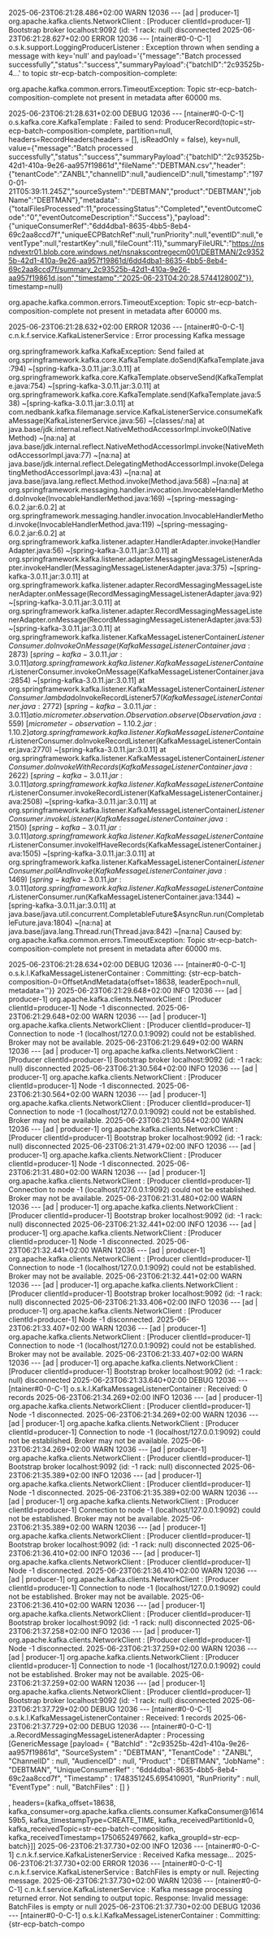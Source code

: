 2025-06-23T06:21:28.486+02:00  WARN 12036 --- [ad | producer-1] org.apache.kafka.clients.NetworkClient   : [Producer clientId=producer-1] Bootstrap broker localhost:9092 (id: -1 rack: null) disconnected
2025-06-23T06:21:28.627+02:00 ERROR 12036 --- [ntainer#0-0-C-1] o.s.k.support.LoggingProducerListener    : Exception thrown when sending a message with key='null' and payload='{"message":"Batch processed successfully","status":"success","summaryPayload":{"batchID":"2c93525b-4...' to topic str-ecp-batch-composition-complete:

org.apache.kafka.common.errors.TimeoutException: Topic str-ecp-batch-composition-complete not present in metadata after 60000 ms.

2025-06-23T06:21:28.631+02:00 DEBUG 12036 --- [ntainer#0-0-C-1] o.s.kafka.core.KafkaTemplate             : Failed to send: ProducerRecord(topic=str-ecp-batch-composition-complete, partition=null, headers=RecordHeaders(headers = [], isReadOnly = false), key=null, value={"message":"Batch processed successfully","status":"success","summaryPayload":{"batchID":"2c93525b-42d1-410a-9e26-aa957f19861d","fileName":"DEBTMAN.csv","header":{"tenantCode":"ZANBL","channelID":null,"audienceID":null,"timestamp":"1970-01-21T05:39:11.245Z","sourceSystem":"DEBTMAN","product":"DEBTMAN","jobName":"DEBTMAN"},"metadata":{"totalFilesProcessed":11,"processingStatus":"Completed","eventOutcomeCode":"0","eventOutcomeDescription":"Success"},"payload":{"uniqueConsumerRef":"6dd4dba1-8635-4bb5-8eb4-69c2aa8ccd7f","uniqueECPBatchRef":null,"runPriority":null,"eventID":null,"eventType":null,"restartKey":null,"fileCount":11},"summaryFileURL":"https://nsndvextr01.blob.core.windows.net/nsnakscontregecm001/DEBTMAN/2c93525b-42d1-410a-9e26-aa957f19861d/6dd4dba1-8635-4bb5-8eb4-69c2aa8ccd7f/summary_2c93525b-42d1-410a-9e26-aa957f19861d.json","timestamp":"2025-06-23T04:20:28.574412800Z"}}, timestamp=null)

org.apache.kafka.common.errors.TimeoutException: Topic str-ecp-batch-composition-complete not present in metadata after 60000 ms.

2025-06-23T06:21:28.632+02:00 ERROR 12036 --- [ntainer#0-0-C-1] c.n.k.f.service.KafkaListenerService     : Error processing Kafka message

org.springframework.kafka.KafkaException: Send failed
	at org.springframework.kafka.core.KafkaTemplate.doSend(KafkaTemplate.java:794) ~[spring-kafka-3.0.11.jar:3.0.11]
	at org.springframework.kafka.core.KafkaTemplate.observeSend(KafkaTemplate.java:754) ~[spring-kafka-3.0.11.jar:3.0.11]
	at org.springframework.kafka.core.KafkaTemplate.send(KafkaTemplate.java:538) ~[spring-kafka-3.0.11.jar:3.0.11]
	at com.nedbank.kafka.filemanage.service.KafkaListenerService.consumeKafkaMessage(KafkaListenerService.java:56) ~[classes/:na]
	at java.base/jdk.internal.reflect.NativeMethodAccessorImpl.invoke0(Native Method) ~[na:na]
	at java.base/jdk.internal.reflect.NativeMethodAccessorImpl.invoke(NativeMethodAccessorImpl.java:77) ~[na:na]
	at java.base/jdk.internal.reflect.DelegatingMethodAccessorImpl.invoke(DelegatingMethodAccessorImpl.java:43) ~[na:na]
	at java.base/java.lang.reflect.Method.invoke(Method.java:568) ~[na:na]
	at org.springframework.messaging.handler.invocation.InvocableHandlerMethod.doInvoke(InvocableHandlerMethod.java:169) ~[spring-messaging-6.0.2.jar:6.0.2]
	at org.springframework.messaging.handler.invocation.InvocableHandlerMethod.invoke(InvocableHandlerMethod.java:119) ~[spring-messaging-6.0.2.jar:6.0.2]
	at org.springframework.kafka.listener.adapter.HandlerAdapter.invoke(HandlerAdapter.java:56) ~[spring-kafka-3.0.11.jar:3.0.11]
	at org.springframework.kafka.listener.adapter.MessagingMessageListenerAdapter.invokeHandler(MessagingMessageListenerAdapter.java:375) ~[spring-kafka-3.0.11.jar:3.0.11]
	at org.springframework.kafka.listener.adapter.RecordMessagingMessageListenerAdapter.onMessage(RecordMessagingMessageListenerAdapter.java:92) ~[spring-kafka-3.0.11.jar:3.0.11]
	at org.springframework.kafka.listener.adapter.RecordMessagingMessageListenerAdapter.onMessage(RecordMessagingMessageListenerAdapter.java:53) ~[spring-kafka-3.0.11.jar:3.0.11]
	at org.springframework.kafka.listener.KafkaMessageListenerContainer$ListenerConsumer.doInvokeOnMessage(KafkaMessageListenerContainer.java:2873) ~[spring-kafka-3.0.11.jar:3.0.11]
	at org.springframework.kafka.listener.KafkaMessageListenerContainer$ListenerConsumer.invokeOnMessage(KafkaMessageListenerContainer.java:2854) ~[spring-kafka-3.0.11.jar:3.0.11]
	at org.springframework.kafka.listener.KafkaMessageListenerContainer$ListenerConsumer.lambda$doInvokeRecordListener$57(KafkaMessageListenerContainer.java:2772) ~[spring-kafka-3.0.11.jar:3.0.11]
	at io.micrometer.observation.Observation.observe(Observation.java:559) ~[micrometer-observation-1.10.2.jar:1.10.2]
	at org.springframework.kafka.listener.KafkaMessageListenerContainer$ListenerConsumer.doInvokeRecordListener(KafkaMessageListenerContainer.java:2770) ~[spring-kafka-3.0.11.jar:3.0.11]
	at org.springframework.kafka.listener.KafkaMessageListenerContainer$ListenerConsumer.doInvokeWithRecords(KafkaMessageListenerContainer.java:2622) ~[spring-kafka-3.0.11.jar:3.0.11]
	at org.springframework.kafka.listener.KafkaMessageListenerContainer$ListenerConsumer.invokeRecordListener(KafkaMessageListenerContainer.java:2508) ~[spring-kafka-3.0.11.jar:3.0.11]
	at org.springframework.kafka.listener.KafkaMessageListenerContainer$ListenerConsumer.invokeListener(KafkaMessageListenerContainer.java:2150) ~[spring-kafka-3.0.11.jar:3.0.11]
	at org.springframework.kafka.listener.KafkaMessageListenerContainer$ListenerConsumer.invokeIfHaveRecords(KafkaMessageListenerContainer.java:1505) ~[spring-kafka-3.0.11.jar:3.0.11]
	at org.springframework.kafka.listener.KafkaMessageListenerContainer$ListenerConsumer.pollAndInvoke(KafkaMessageListenerContainer.java:1469) ~[spring-kafka-3.0.11.jar:3.0.11]
	at org.springframework.kafka.listener.KafkaMessageListenerContainer$ListenerConsumer.run(KafkaMessageListenerContainer.java:1344) ~[spring-kafka-3.0.11.jar:3.0.11]
	at java.base/java.util.concurrent.CompletableFuture$AsyncRun.run(CompletableFuture.java:1804) ~[na:na]
	at java.base/java.lang.Thread.run(Thread.java:842) ~[na:na]
Caused by: org.apache.kafka.common.errors.TimeoutException: Topic str-ecp-batch-composition-complete not present in metadata after 60000 ms.

2025-06-23T06:21:28.634+02:00 DEBUG 12036 --- [ntainer#0-0-C-1] o.s.k.l.KafkaMessageListenerContainer    : Committing: {str-ecp-batch-composition-0=OffsetAndMetadata{offset=18638, leaderEpoch=null, metadata=''}}
2025-06-23T06:21:29.648+02:00  INFO 12036 --- [ad | producer-1] org.apache.kafka.clients.NetworkClient   : [Producer clientId=producer-1] Node -1 disconnected.
2025-06-23T06:21:29.648+02:00  WARN 12036 --- [ad | producer-1] org.apache.kafka.clients.NetworkClient   : [Producer clientId=producer-1] Connection to node -1 (localhost/127.0.0.1:9092) could not be established. Broker may not be available.
2025-06-23T06:21:29.649+02:00  WARN 12036 --- [ad | producer-1] org.apache.kafka.clients.NetworkClient   : [Producer clientId=producer-1] Bootstrap broker localhost:9092 (id: -1 rack: null) disconnected
2025-06-23T06:21:30.564+02:00  INFO 12036 --- [ad | producer-1] org.apache.kafka.clients.NetworkClient   : [Producer clientId=producer-1] Node -1 disconnected.
2025-06-23T06:21:30.564+02:00  WARN 12036 --- [ad | producer-1] org.apache.kafka.clients.NetworkClient   : [Producer clientId=producer-1] Connection to node -1 (localhost/127.0.0.1:9092) could not be established. Broker may not be available.
2025-06-23T06:21:30.564+02:00  WARN 12036 --- [ad | producer-1] org.apache.kafka.clients.NetworkClient   : [Producer clientId=producer-1] Bootstrap broker localhost:9092 (id: -1 rack: null) disconnected
2025-06-23T06:21:31.479+02:00  INFO 12036 --- [ad | producer-1] org.apache.kafka.clients.NetworkClient   : [Producer clientId=producer-1] Node -1 disconnected.
2025-06-23T06:21:31.480+02:00  WARN 12036 --- [ad | producer-1] org.apache.kafka.clients.NetworkClient   : [Producer clientId=producer-1] Connection to node -1 (localhost/127.0.0.1:9092) could not be established. Broker may not be available.
2025-06-23T06:21:31.480+02:00  WARN 12036 --- [ad | producer-1] org.apache.kafka.clients.NetworkClient   : [Producer clientId=producer-1] Bootstrap broker localhost:9092 (id: -1 rack: null) disconnected
2025-06-23T06:21:32.441+02:00  INFO 12036 --- [ad | producer-1] org.apache.kafka.clients.NetworkClient   : [Producer clientId=producer-1] Node -1 disconnected.
2025-06-23T06:21:32.441+02:00  WARN 12036 --- [ad | producer-1] org.apache.kafka.clients.NetworkClient   : [Producer clientId=producer-1] Connection to node -1 (localhost/127.0.0.1:9092) could not be established. Broker may not be available.
2025-06-23T06:21:32.441+02:00  WARN 12036 --- [ad | producer-1] org.apache.kafka.clients.NetworkClient   : [Producer clientId=producer-1] Bootstrap broker localhost:9092 (id: -1 rack: null) disconnected
2025-06-23T06:21:33.406+02:00  INFO 12036 --- [ad | producer-1] org.apache.kafka.clients.NetworkClient   : [Producer clientId=producer-1] Node -1 disconnected.
2025-06-23T06:21:33.407+02:00  WARN 12036 --- [ad | producer-1] org.apache.kafka.clients.NetworkClient   : [Producer clientId=producer-1] Connection to node -1 (localhost/127.0.0.1:9092) could not be established. Broker may not be available.
2025-06-23T06:21:33.407+02:00  WARN 12036 --- [ad | producer-1] org.apache.kafka.clients.NetworkClient   : [Producer clientId=producer-1] Bootstrap broker localhost:9092 (id: -1 rack: null) disconnected
2025-06-23T06:21:33.640+02:00 DEBUG 12036 --- [ntainer#0-0-C-1] o.s.k.l.KafkaMessageListenerContainer    : Received: 0 records
2025-06-23T06:21:34.269+02:00  INFO 12036 --- [ad | producer-1] org.apache.kafka.clients.NetworkClient   : [Producer clientId=producer-1] Node -1 disconnected.
2025-06-23T06:21:34.269+02:00  WARN 12036 --- [ad | producer-1] org.apache.kafka.clients.NetworkClient   : [Producer clientId=producer-1] Connection to node -1 (localhost/127.0.0.1:9092) could not be established. Broker may not be available.
2025-06-23T06:21:34.269+02:00  WARN 12036 --- [ad | producer-1] org.apache.kafka.clients.NetworkClient   : [Producer clientId=producer-1] Bootstrap broker localhost:9092 (id: -1 rack: null) disconnected
2025-06-23T06:21:35.389+02:00  INFO 12036 --- [ad | producer-1] org.apache.kafka.clients.NetworkClient   : [Producer clientId=producer-1] Node -1 disconnected.
2025-06-23T06:21:35.389+02:00  WARN 12036 --- [ad | producer-1] org.apache.kafka.clients.NetworkClient   : [Producer clientId=producer-1] Connection to node -1 (localhost/127.0.0.1:9092) could not be established. Broker may not be available.
2025-06-23T06:21:35.389+02:00  WARN 12036 --- [ad | producer-1] org.apache.kafka.clients.NetworkClient   : [Producer clientId=producer-1] Bootstrap broker localhost:9092 (id: -1 rack: null) disconnected
2025-06-23T06:21:36.410+02:00  INFO 12036 --- [ad | producer-1] org.apache.kafka.clients.NetworkClient   : [Producer clientId=producer-1] Node -1 disconnected.
2025-06-23T06:21:36.410+02:00  WARN 12036 --- [ad | producer-1] org.apache.kafka.clients.NetworkClient   : [Producer clientId=producer-1] Connection to node -1 (localhost/127.0.0.1:9092) could not be established. Broker may not be available.
2025-06-23T06:21:36.410+02:00  WARN 12036 --- [ad | producer-1] org.apache.kafka.clients.NetworkClient   : [Producer clientId=producer-1] Bootstrap broker localhost:9092 (id: -1 rack: null) disconnected
2025-06-23T06:21:37.258+02:00  INFO 12036 --- [ad | producer-1] org.apache.kafka.clients.NetworkClient   : [Producer clientId=producer-1] Node -1 disconnected.
2025-06-23T06:21:37.259+02:00  WARN 12036 --- [ad | producer-1] org.apache.kafka.clients.NetworkClient   : [Producer clientId=producer-1] Connection to node -1 (localhost/127.0.0.1:9092) could not be established. Broker may not be available.
2025-06-23T06:21:37.259+02:00  WARN 12036 --- [ad | producer-1] org.apache.kafka.clients.NetworkClient   : [Producer clientId=producer-1] Bootstrap broker localhost:9092 (id: -1 rack: null) disconnected
2025-06-23T06:21:37.729+02:00 DEBUG 12036 --- [ntainer#0-0-C-1] o.s.k.l.KafkaMessageListenerContainer    : Received: 1 records
2025-06-23T06:21:37.729+02:00 DEBUG 12036 --- [ntainer#0-0-C-1] .a.RecordMessagingMessageListenerAdapter : Processing [GenericMessage [payload=        {
                          "BatchId" : "2c93525b-42d1-410a-9e26-aa957f19861d",
                          "SourceSystem" : "DEBTMAN",
                          "TenantCode" : "ZANBL",
                          "ChannelID" : null,
                          "AudienceID" : null,
                          "Product" : "DEBTMAN",
                          "JobName" : "DEBTMAN",
                          "UniqueConsumerRef" : "6dd4dba1-8635-4bb5-8eb4-69c2aa8ccd7f",
                          "Timestamp" : 1748351245.695410901,
                          "RunPriority" : null,
                          "EventType" : null,
                          "BatchFiles" : []
                        }

, headers={kafka_offset=18638, kafka_consumer=org.apache.kafka.clients.consumer.KafkaConsumer@161459b5, kafka_timestampType=CREATE_TIME, kafka_receivedPartitionId=0, kafka_receivedTopic=str-ecp-batch-composition, kafka_receivedTimestamp=1750652497662, kafka_groupId=str-ecp-batch}]]
2025-06-23T06:21:37.730+02:00  INFO 12036 --- [ntainer#0-0-C-1] c.n.k.f.service.KafkaListenerService     : Received Kafka message...
2025-06-23T06:21:37.730+02:00 ERROR 12036 --- [ntainer#0-0-C-1] c.n.k.f.service.KafkaListenerService     : BatchFiles is empty or null. Rejecting message.
2025-06-23T06:21:37.730+02:00  WARN 12036 --- [ntainer#0-0-C-1] c.n.k.f.service.KafkaListenerService     : Kafka message processing returned error. Not sending to output topic. Response: Invalid message: BatchFiles is empty or null
2025-06-23T06:21:37.730+02:00 DEBUG 12036 --- [ntainer#0-0-C-1] o.s.k.l.KafkaMessageListenerContainer    : Committing: {str-ecp-batch-compo
